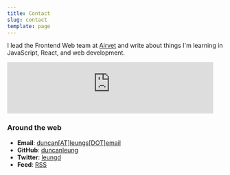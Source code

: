 ```yaml
---
title: Contact
slug: contact
template: page
---
```


I lead the Frontend Web team at <a href="https://www.airvet.com/" target="_blank">Airvet</a> and write about things I'm learning in JavaScript, React, and web development.

<div class="centered-iframe">
  <iframe
    width="480"
    height="120"
    src="https://duncanleung.substack.com/embed"
    frameborder="0"
    scrolling="no"
  ></iframe>
</div>

### Around the web

- **Email**: <a href="mailto:duncan[AT]leungs[DOT]email" target="_blank">duncan[AT]leungs[DOT]email</a>
- **GitHub**: <a href="https://github.com/duncanleung" target="_blank">duncanleung</a>
- **Twitter**: <a href="https://twitter.com/leungd" target="_blank">leungd</a>
- **Feed**: <a href="https://duncanleung.com/rss.xml" target="_blank">RSS</a>
